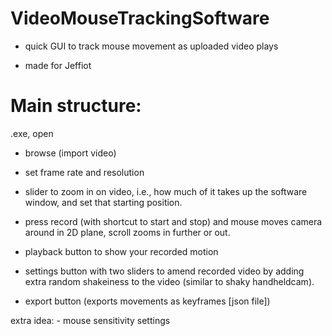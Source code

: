 # VideoMouseTrackingSoftware
* quick GUI to track mouse movement as uploaded video plays

* made for Jeffiot

# Main structure:
.exe, open
- browse (import video)

- set frame rate and resolution
- slider to zoom in on video, i.e., how much of it takes up the software window, and set that starting position.

- press record (with shortcut to start and stop) and mouse moves camera around in 2D plane, scroll zooms in further or out.
- playback button to show your recorded motion
- settings button with two sliders to amend recorded video by adding extra random shakeiness to the video (similar to shaky handheldcam).

- export button (exports movements as keyframes [json file])

extra idea:
	- mouse sensitivity settings
